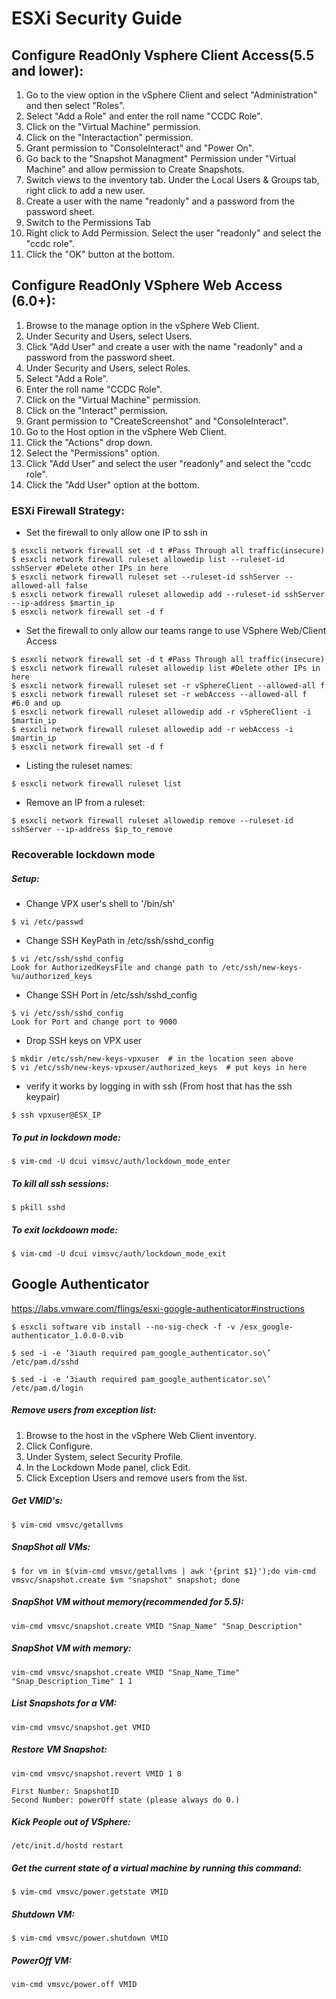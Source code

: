 # ESXi Security Guide

## Configure ReadOnly Vsphere Client Access(5.5 and lower):
1. Go to the view option in the vSphere Client and select "Administration" and then select "Roles".
2. Select "Add a Role" and enter the roll name "CCDC Role".
3. Click on the "Virtual Machine" permission.
4. Click on the "Interactaction" permission.
5. Grant permission to "ConsoleInteract" and "Power On".
6. Go back to the "Snapshot Managment" Permission under "Virtual Machine" and allow permission to Create Snapshots.
7. Switch views to the inventory tab. Under the Local Users & Groups tab, right click to add a new user.
8. Create a user with the name "readonly" and a password from the password sheet.
9. Switch to the Permissions Tab
10. Right click to Add Permission. Select the user "readonly" and select the "ccdc role".
11. Click the "OK" button at the bottom.

## Configure ReadOnly VSphere Web Access (6.0+):

1. Browse to the manage option in the vSphere Web Client.
2. Under Security and Users, select Users.
3. Click "Add User" and create a user with the name "readonly" and a password from the password sheet.
4. Under Security and Users, select Roles.
5. Select "Add a Role".
6. Enter the roll name "CCDC Role".
7. Click on the "Virtual Machine" permission.
8. Click on the "Interact" permission.
9. Grant permission to "CreateScreenshot" and "ConsoleInteract".
10. Go to the Host option in the vSphere Web Client.
11. Click the "Actions" drop down.
12. Select the "Permissions" option.
13. Click "Add User" and select the user "readonly" and select the "ccdc role".
14. Click the "Add User" option at the bottom.

### ESXi Firewall Strategy:
* Set the firewall to only allow one IP to ssh in
```
$ esxcli network firewall set -d t #Pass Through all traffic(insecure)
$ esxcli network firewall ruleset allowedip list --ruleset-id sshServer #Delete other IPs in here
$ esxcli network firewall ruleset set --ruleset-id sshServer --allowed-all false 
$ esxcli network firewall ruleset allowedip add --ruleset-id sshServer --ip-address $martin_ip
$ esxcli network firewall set -d f
```

* Set the firewall to only allow our teams range to use VSphere Web/Client Access
```
$ esxcli network firewall set -d t #Pass Through all traffic(insecure)
$ esxcli network firewall ruleset allowedip list #Delete other IPs in here
$ esxcli network firewall ruleset set -r vSphereClient --allowed-all f
$ esxcli network firewall ruleset set -r webAccess --allowed-all f #6.0 and up
$ esxcli network firewall ruleset allowedip add -r vSphereClient -i $martin_ip
$ esxcli network firewall ruleset allowedip add -r webAccess -i $martin_ip
$ esxcli network firewall set -d f
```

* Listing the ruleset names:
```
$ esxcli network firewall ruleset list
```

* Remove an IP from a ruleset:
```
$ esxcli network firewall ruleset allowedip remove --ruleset-id sshServer --ip-address $ip_to_remove
```

### Recoverable lockdown mode

##### Setup:
* Change VPX user's shell to '/bin/sh'
```
$ vi /etc/passwd
```

* Change SSH KeyPath in /etc/ssh/sshd_config
```
$ vi /etc/ssh/sshd_config
Look for AuthorizedKeysFile and change path to /etc/ssh/new-keys-%u/authorized_keys
```

* Change SSH Port in /etc/ssh/sshd_config
```
$ vi /etc/ssh/sshd_config
Look for Port and change port to 9000
```

* Drop SSH keys on VPX user
```
$ mkdir /etc/ssh/new-keys-vpxuser  # in the location seen above
$ vi /etc/ssh/new-keys-vpxuser/authorized_keys  # put keys in here
```
* verify it works by logging in with ssh (From host that has the ssh keypair)
```
$ ssh vpxuser@ESX_IP
```

##### To put in lockdown mode:
```
$ vim-cmd -U dcui vimsvc/auth/lockdown_mode_enter
```

##### To kill all ssh sessions:
```
$ pkill sshd
```

##### To exit lockdoown mode:
```
$ vim-cmd -U dcui vimsvc/auth/lockdown_mode_exit
```

## Google Authenticator
https://labs.vmware.com/flings/esxi-google-authenticator#instructions

```
$ esxcli software vib install --no-sig-check -f -v /esx_google-authenticator_1.0.0-0.vib
```
```
$ sed -i -e ‘3iauth required pam_google_authenticator.so\’ /etc/pam.d/sshd
```
```
$ sed -i -e ‘3iauth required pam_google_authenticator.so\’ /etc/pam.d/login
```

##### Remove users from exception list:
1. Browse to the host in the vSphere Web Client inventory.
2. Click Configure.
3. Under System, select Security Profile.
4. In the Lockdown Mode panel, click Edit.
5. Click Exception Users and remove users from the list.


##### Get VMID's:
```
$ vim-cmd vmsvc/getallvms
```
##### SnapShot all VMs:
```
$ for vm in $(vim-cmd vmsvc/getallvms | awk '{print $1}');do vim-cmd vmsvc/snapshot.create $vm "snapshot" snapshot; done 
```
##### SnapShot VM without memory(recommended for 5.5):
```
vim-cmd vmsvc/snapshot.create VMID "Snap_Name" "Snap_Description"
```

##### SnapShot VM with memory:
```
vim-cmd vmsvc/snapshot.create VMID "Snap_Name_Time" "Snap_Description_Time" 1 1
```

##### List Snapshots for a VM:
```
vim-cmd vmsvc/snapshot.get VMID
```


##### Restore VM Snapshot:
```
vim-cmd vmsvc/snapshot.revert VMID 1 0

First Number: SnapshotID
Second Number: powerOff state (please always do 0.)
```
##### Kick People out of VSphere:
```
/etc/init.d/hostd restart
```

##### Get the current state of a virtual machine by running this command:
```
$ vim-cmd vmsvc/power.getstate VMID
```

##### Shutdown VM:
```
$ vim-cmd vmsvc/power.shutdown VMID
```

##### PowerOff VM:
```
vim-cmd vmsvc/power.off VMID
```


